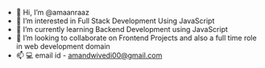 - 👋 Hi, I’m @amaanraaz
- 👀 I’m interested in Full Stack Development Using JavaScript
- 🌱 I’m currently learning Backend Development using JavaScript
- 💞️ I’m looking to collaborate on Frontend Projects and also a full time role in web development domain
- 📫 💻 email id - amandwivedi00@gmail.com 

<!---
amaanraaz/amaanraaz is a ✨ special ✨ repository because its `README.md` (this file) appears on your GitHub profile.
You can click the Preview link to take a look at your changes.
--->
